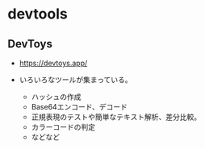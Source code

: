 # devtools

## DevToys

- https://devtoys.app/

- いろいろなツールが集まっている。
  - ハッシュの作成
  - Base64エンコード、デコード
  - 正規表現のテストや簡単なテキスト解析、差分比較。
  - カラーコードの判定
  - などなど